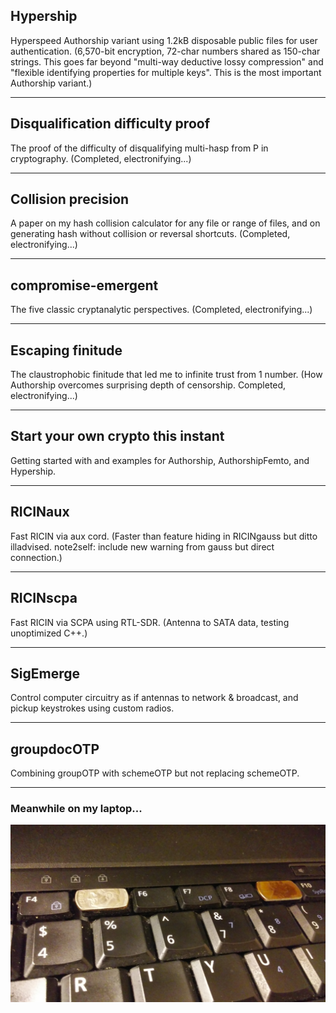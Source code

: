 ## Hypership
Hyperspeed Authorship variant using 1.2kB disposable public files for user authentication. (6,570-bit encryption, 72-char numbers shared as 150-char strings. This goes far beyond "multi-way deductive lossy compression" and "flexible identifying properties for multiple keys". This is the most important Authorship variant.)

--------------------------------------------------------------------------------
## Disqualification difficulty proof
The proof of the difficulty of disqualifying multi-hasp from P in cryptography. (Completed, electronifying...)

--------------------------------------------------------------------------------
## Collision precision
A paper on my hash collision calculator for any file or range of files, and on generating hash without collision or reversal shortcuts. (Completed, electronifying...)

--------------------------------------------------------------------------------
## compromise-emergent
The five classic cryptanalytic perspectives. (Completed, electronifying...)

--------------------------------------------------------------------------------
## Escaping finitude
The claustrophobic finitude that led me to infinite trust from 1 number. (How Authorship overcomes surprising depth of censorship. Completed, electronifying...)

--------------------------------------------------------------------------------
## Start your own crypto this instant
Getting started with and examples for Authorship, AuthorshipFemto, and Hypership.

--------------------------------------------------------------------------------
## RICINaux
Fast RICIN via aux cord. (Faster than feature hiding in RICINgauss but ditto illadvised. note2self: include new warning from gauss but direct connection.)

--------------------------------------------------------------------------------
## RICINscpa
Fast RICIN via SCPA using RTL-SDR. (Antenna to SATA data, testing unoptimized C++.)

--------------------------------------------------------------------------------
## SigEmerge
Control computer circuitry as if antennas to network & broadcast, and pickup keystrokes using custom radios.

--------------------------------------------------------------------------------
## groupdocOTP
Combining groupOTP with schemeOTP but not replacing schemeOTP.

--------------------------------------------------------------------------------
### Meanwhile on my laptop...

<p align="center">
  <img src="https://github.com/compromise-evident/WhatNext/blob/main/Other/Meanwhile.jpg">
</p>
